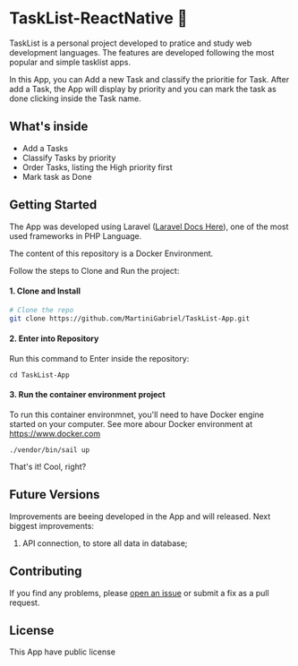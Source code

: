 # TaskList-ReactNative 🚀

TaskList is a personal project developed to pratice and study web development languages. The features are developed following the most popular and simple tasklist apps.

In this App, you can Add a new Task and classify the prioritie for Task. After add a Task, the App will display by priority and you can mark the task as done clicking inside the Task name. 


## What's inside

- Add a Tasks
- Classify Tasks by priority
- Order Tasks, listing the High priority first
- Mark task as Done

## Getting Started

The App was developed using Laravel ([Laravel Docs Here](https://laravel.com/)), one of the most used frameworks in PHP Language.

The content of this repository is a Docker Environment.

Follow the steps to Clone and Run the project:

#### 1. Clone and Install

```bash
# Clone the repo
git clone https://github.com/MartiniGabriel/TaskList-App.git
```


#### 2. Enter into Repository

Run this command to Enter inside the repository:
```
cd TaskList-App
```


#### 3. Run the container environment project
To run this container environmnet, you'll need to have Docker engine started on your computer.
See more abour Docker environment at https://www.docker.com
```
./vendor/bin/sail up
```

That's it! Cool, right?

## Future Versions

Improvements are beeing developed in the App and will released.
Next biggest improvements:
  1. API connection, to store all data in database;


## Contributing

If you find any problems, please [open an issue](https://github.com/MartiniGabriel/TaskList-App/issues/new) or submit a fix as a pull request.


## License
This App have public license
